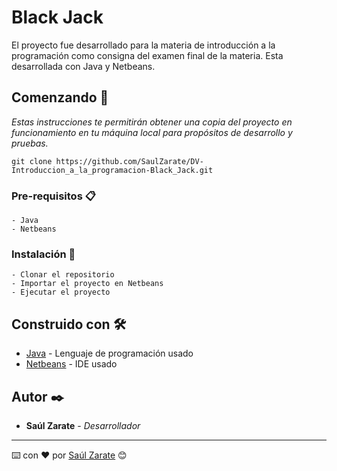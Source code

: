 # Black Jack

El proyecto fue desarrollado para la materia de introducción a la programación como consigna del examen final de la materia. Esta desarrollada con Java y Netbeans.

## Comenzando 🚀

_Estas instrucciones te permitirán obtener una copia del proyecto en funcionamiento en tu máquina local para propósitos de desarrollo y pruebas._

```
git clone https://github.com/SaulZarate/DV-Introduccion_a_la_programacion-Black_Jack.git
```


### Pre-requisitos 📋

```
- Java
- Netbeans
```

### Instalación 🔧


```
- Clonar el repositorio
- Importar el proyecto en Netbeans
- Ejecutar el proyecto
```

<!-- ## Secciones de la aplicación

### Página principal 
![Pagina_principal]( https://github.com/SaulZarate/RedSocialFotos-Laravel/blob/main/Images-app/home.png )
### Detalle de publicación
![Detalle_de_publicacion]( https://github.com/SaulZarate/RedSocialFotos-Laravel/blob/main/Images-app/detalle_publicacion_de_otro_usuario.png )
### Buscador de usuarios
![Buscador_de_usuarios]( https://github.com/SaulZarate/RedSocialFotos-Laravel/blob/main/Images-app/buscador_de_usuarios.png )
### Perfil de usuario
![Perfil_de_usuario]( https://github.com/SaulZarate/RedSocialFotos-Laravel/blob/main/Images-app/perfil_de_otro_usuario.png )
### Publicaciones favoritas
![Publicaciones_favoritas]( https://github.com/SaulZarate/RedSocialFotos-Laravel/blob/main/Images-app/publicaciones_favoritas.png )
### Configuración del cuenta
![Configuracion_del_perfil]( https://github.com/SaulZarate/RedSocialFotos-Laravel/blob/main/Images-app/configuracion_de_perfil.png )
-->

## Construido con 🛠️

* [Java](https://www.java.com/es) - Lenguaje de programación usado
* [Netbeans](https://netbeans.apache.org/) - IDE usado

## Autor ✒️

* **Saúl Zarate** - *Desarrollador*

---
 ⌨️ con ❤️ por [Saúl Zarate](https://github.com/SaulZarate) 😊 
